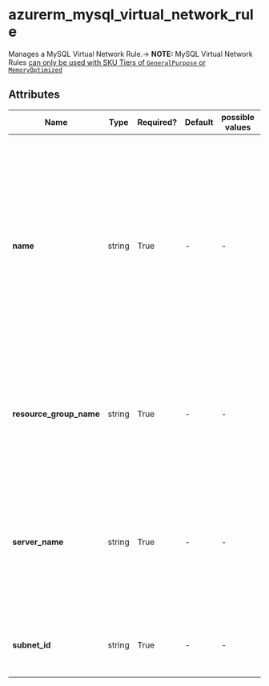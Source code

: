 # azurerm_mysql_virtual_network_rule

Manages a MySQL Virtual Network Rule.-> **NOTE:** MySQL Virtual Network Rules [can only be used with SKU Tiers of `GeneralPurpose` or `MemoryOptimized`](https://docs.microsoft.com/azure/mysql/concepts-data-access-and-security-vnet)

## Attributes

| Name | Type | Required? | Default  | possible values | Description |
| ---- | ---- | --------- | -------- | ----------- | ----------- |
| **name** | string | True | -  |  -  | The name of the MySQL Virtual Network Rule. Cannot be empty and must only contain alphanumeric characters and hyphens. Cannot start with a number, and cannot start or end with a hyphen. Changing this forces a new resource to be created. | 
| **resource_group_name** | string | True | -  |  -  | The name of the resource group where the MySQL server resides. Changing this forces a new resource to be created. | 
| **server_name** | string | True | -  |  -  | The name of the SQL Server to which this MySQL virtual network rule will be applied to. Changing this forces a new resource to be created. | 
| **subnet_id** | string | True | -  |  -  | The ID of the subnet that the MySQL server will be connected to. | 

